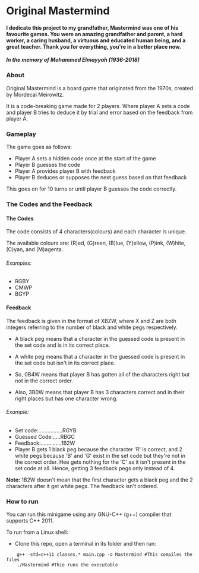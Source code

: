 # Original Mastermind

#### I dedicate this project to my grandfather, Mastermind was one of his favourite games. You were an amazing grandfather and parent, a hard worker, a caring husband, a virtuous and educated human being, and a great teacher. Thank you for everything, you're in a better place now. 
***In the memory of Mohammed Elmayyah (1936-2018)***

### About

Original Mastermind is a board game that originated from the 1970s, created by Mordecai Meirowitz. 


It is a code-breaking game made for 2 players. Where player A sets a code and player B tries to deduce it by trial and error based on the feedback from player A.


### Gameplay

The game goes as follows:
+ Player A sets a hidden code once at the start of the game
+ Player B guesses the code
+ Player A provides player B with feedback
+ Player B deduces or supposes the next guess based on that feedback

This goes on for 10 turns or until player B guesses the code correctly.

### The Codes and the Feedback

#### The Codes
The code consists of 4 characters(colours) and each character is unique. 

The available colours are: (R)ed, (G)reen, (B)lue, (Y)ellow, (P)ink, (W)hite, (C)yan, and (M)agenta.

###### Examples:
+ RGBY
+ CMWP
+ BGYP

#### Feedback
The feedback is given in the format of XBZW, where X and Z are both integers referring to the number of black and white pegs respectively.

+ A black peg means that a character in the guessed code is present in the set code and is in its correct place.
+ A white peg means that a character in the guessed code is present in the set code but isn't in its correct place.

+ So, 0B4W means that player B has gotten all of the characters right but not in the correct order.
+ Also, 3B0W means that player B has 3 characters correct and in their right places but has one character wrong.

###### Example:
+ Set code:................RGYB
+ Guessed Code:.....RBGC
+ Feedback:..............1B2W
+ Player B gets 1 black peg because the character 'R' is correct, and 2 white pegs because 'B' and 'G' exist in the set code but they're not in the correct order. Hee gets nothing for the 'C' as it isn't present in the set code at all. Hence, getting 3 feedback pegs only instead of 4.

**Note:** 1B2W doesn't mean that the first character gets a black peg and the 2 characters after it get white pegs. The feedback isn't ordered.

### How to run

You can run this minigame using any GNU-C++ (g++) compiler that supports C++ 2011.

To run from a Linux shell:
+ Clone this repo, open a terminal in its folder and then run:
``` 
    g++ -std=c++11 classes.* main.cpp -o Mastermind #This compiles the files
    ./Mastermind #Thie runs the executable
```
